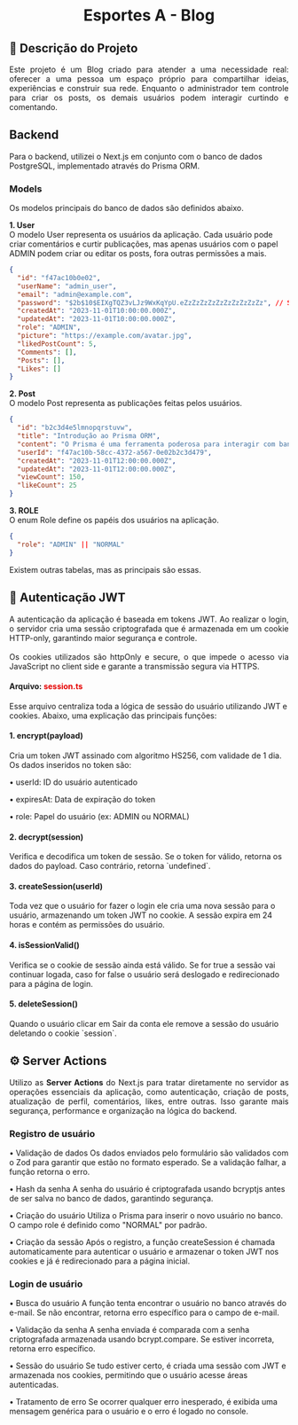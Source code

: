 <h1 align="center">Esportes A - Blog</h1>

<h2>📜 Descrição do Projeto</h2>

<p align="justify">
Este projeto é um Blog criado para atender a uma necessidade real: oferecer a uma pessoa um espaço próprio para compartilhar ideias, experiências e construir sua rede. Enquanto o administrador tem controle para criar os posts, os demais usuários podem interagir curtindo e comentando.
</p>

<h2>Backend</h2>
<p>
Para o backend, utilizei o Next.js em conjunto com o banco de dados PostgreSQL, implementado através do Prisma ORM. 
</p>

### Models

<p>
Os modelos principais do banco de dados são definidos abaixo.
</p>

<p>
<strong>1. User</strong></br>
O modelo User representa os usuários da aplicação. Cada usuário pode criar comentários e curtir publicações, mas apenas usuários com o papel ADMIN podem criar ou editar os posts, fora outras permissões a mais. 
</p>

```json
{
  "id": "f47ac10b0e02",
  "userName": "admin_user",
  "email": "admin@example.com",
  "password": "$2b$10$EIXgTQZ3vLJz9WxKqYpU.eZzZzZzZzZzZzZzZzZzZz", // Senha criptografada
  "createdAt": "2023-11-01T10:00:00.000Z",
  "updatedAt": "2023-11-01T10:00:00.000Z",
  "role": "ADMIN",
  "picture": "https://example.com/avatar.jpg",
  "likedPostCount": 5,
  "Comments": [],
  "Posts": [],
  "Likes": []
}
```

<p>
<strong>2. Post</strong></br>
O modelo Post representa as publicações feitas pelos usuários.
</p>

```json
{
  "id": "b2c3d4e5lmnopqrstuvw",
  "title": "Introdução ao Prisma ORM",
  "content": "O Prisma é uma ferramenta poderosa para interagir com bancos de dados...",
  "userId": "f47ac10b-58cc-4372-a567-0e02b2c3d479",
  "createdAt": "2023-11-01T12:00:00.000Z",
  "updatedAt": "2023-11-01T12:00:00.000Z",
  "viewCount": 150,
  "likeCount": 25
}
```

<p>
<strong>3. ROLE</strong></br>
O enum Role define os papéis dos usuários na aplicação.
</p>

```json
{
  "role": "ADMIN" || "NORMAL"
}
```

<p>Existem outras tabelas, mas as principais são essas.</p>

## 🔐 Autenticação JWT

<p align="justify">
A autenticação da aplicação é baseada em tokens JWT. Ao realizar o login, o servidor cria uma sessão criptografada que é armazenada em um cookie HTTP-only, garantindo maior segurança e controle.
</br></br>
Os cookies utilizados são httpOnly e secure, o que impede o acesso via JavaScript no client side e garante a transmissão segura via HTTPS.
</p>

<h4>Arquivo: <span style="color: #e50200">session.ts</span></h4>

<p>
Esse arquivo centraliza toda a lógica de sessão do usuário utilizando JWT e cookies. Abaixo, uma explicação das principais funções:
</p>

#### 1. encrypt(payload)
<p> 
Cria um token JWT assinado com algoritmo HS256, com validade de 1 dia. Os dados inseridos no token são: 
</p>

• userId: ID do usuário autenticado

• expiresAt: Data de expiração do token

• role: Papel do usuário (ex: ADMIN ou NORMAL)

#### 2. decrypt(session) 
<p> 
Verifica e decodifica um token de sessão. Se o token for válido, retorna os dados do payload. Caso contrário, retorna `undefined`. 
</p>

#### 3. createSession(userId)
<p>
Toda vez que o usuário for fazer o login ele cria uma nova sessão para o usuário, armazenando um token JWT no cookie. A sessão expira em 24 horas e contém as permissões do usuário. 
</p>

#### 4. isSessionValid()
<p>
Verifica se o cookie de sessão ainda está válido. Se for true a sessão vai continuar logada, caso for false o usuário será deslogado e redirecionado para a página de login.
</p>

#### 5. deleteSession()
<p>
Quando o usuário clicar em Sair da conta ele remove a sessão do usuário deletando o cookie `session`.
</p>

## ⚙️ Server Actions
<p align="justify">
Utilizo as <strong>Server Actions</strong> do Next.js para tratar diretamente no servidor as operações essenciais da aplicação, como autenticação, criação de posts, atualização de perfil, comentários, likes, entre outras. Isso garante mais segurança, performance e organização na lógica do backend.
</p>

### Registro de usuário
• Validação de dados
Os dados enviados pelo formulário são validados com o Zod para garantir que estão no formato esperado. Se a validação falhar, a função retorna o erro.

• Hash da senha
A senha do usuário é criptografada usando bcryptjs antes de ser salva no banco de dados, garantindo segurança.

• Criação do usuário
Utiliza o Prisma para inserir o novo usuário no banco. O campo role é definido como "NORMAL" por padrão.

• Criação da sessão
Após o registro, a função createSession é chamada automaticamente para autenticar o usuário e armazenar o token JWT nos cookies e já é redirecionado para a página inicial.

### Login de usuário
• Busca do usuário
A função tenta encontrar o usuário no banco através do e-mail. Se não encontrar, retorna erro específico para o campo de e-mail.

• Validação da senha
A senha enviada é comparada com a senha criptografada armazenada usando bcrypt.compare. Se estiver incorreta, retorna erro específico.

• Sessão do usuário
Se tudo estiver certo, é criada uma sessão com JWT e armazenada nos cookies, permitindo que o usuário acesse áreas autenticadas.

• Tratamento de erro
Se ocorrer qualquer erro inesperado, é exibida uma mensagem genérica para o usuário e o erro é logado no console.


